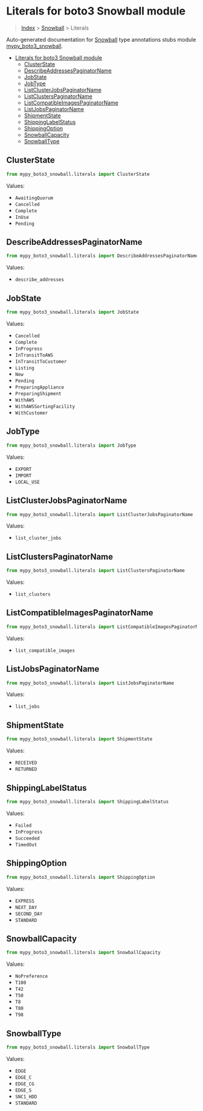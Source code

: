 # Literals for boto3 Snowball module

> [Index](../README.md) > [Snowball](./README.md) > Literals

Auto-generated documentation for
[Snowball](https://boto3.amazonaws.com/v1/documentation/api/latest/reference/services/snowball.html#Snowball)
type annotations stubs module
[mypy_boto3_snowball](https://pypi.org/project/mypy-boto3-snowball/).

- [Literals for boto3 Snowball module](#literals-for-boto3-snowball-module)
  - [ClusterState](#clusterstate)
  - [DescribeAddressesPaginatorName](#describeaddressespaginatorname)
  - [JobState](#jobstate)
  - [JobType](#jobtype)
  - [ListClusterJobsPaginatorName](#listclusterjobspaginatorname)
  - [ListClustersPaginatorName](#listclusterspaginatorname)
  - [ListCompatibleImagesPaginatorName](#listcompatibleimagespaginatorname)
  - [ListJobsPaginatorName](#listjobspaginatorname)
  - [ShipmentState](#shipmentstate)
  - [ShippingLabelStatus](#shippinglabelstatus)
  - [ShippingOption](#shippingoption)
  - [SnowballCapacity](#snowballcapacity)
  - [SnowballType](#snowballtype)

## ClusterState

```python
from mypy_boto3_snowball.literals import ClusterState
```

Values:

- `AwaitingQuorum`
- `Cancelled`
- `Complete`
- `InUse`
- `Pending`

## DescribeAddressesPaginatorName

```python
from mypy_boto3_snowball.literals import DescribeAddressesPaginatorName
```

Values:

- `describe_addresses`

## JobState

```python
from mypy_boto3_snowball.literals import JobState
```

Values:

- `Cancelled`
- `Complete`
- `InProgress`
- `InTransitToAWS`
- `InTransitToCustomer`
- `Listing`
- `New`
- `Pending`
- `PreparingAppliance`
- `PreparingShipment`
- `WithAWS`
- `WithAWSSortingFacility`
- `WithCustomer`

## JobType

```python
from mypy_boto3_snowball.literals import JobType
```

Values:

- `EXPORT`
- `IMPORT`
- `LOCAL_USE`

## ListClusterJobsPaginatorName

```python
from mypy_boto3_snowball.literals import ListClusterJobsPaginatorName
```

Values:

- `list_cluster_jobs`

## ListClustersPaginatorName

```python
from mypy_boto3_snowball.literals import ListClustersPaginatorName
```

Values:

- `list_clusters`

## ListCompatibleImagesPaginatorName

```python
from mypy_boto3_snowball.literals import ListCompatibleImagesPaginatorName
```

Values:

- `list_compatible_images`

## ListJobsPaginatorName

```python
from mypy_boto3_snowball.literals import ListJobsPaginatorName
```

Values:

- `list_jobs`

## ShipmentState

```python
from mypy_boto3_snowball.literals import ShipmentState
```

Values:

- `RECEIVED`
- `RETURNED`

## ShippingLabelStatus

```python
from mypy_boto3_snowball.literals import ShippingLabelStatus
```

Values:

- `Failed`
- `InProgress`
- `Succeeded`
- `TimedOut`

## ShippingOption

```python
from mypy_boto3_snowball.literals import ShippingOption
```

Values:

- `EXPRESS`
- `NEXT_DAY`
- `SECOND_DAY`
- `STANDARD`

## SnowballCapacity

```python
from mypy_boto3_snowball.literals import SnowballCapacity
```

Values:

- `NoPreference`
- `T100`
- `T42`
- `T50`
- `T8`
- `T80`
- `T98`

## SnowballType

```python
from mypy_boto3_snowball.literals import SnowballType
```

Values:

- `EDGE`
- `EDGE_C`
- `EDGE_CG`
- `EDGE_S`
- `SNC1_HDD`
- `STANDARD`

